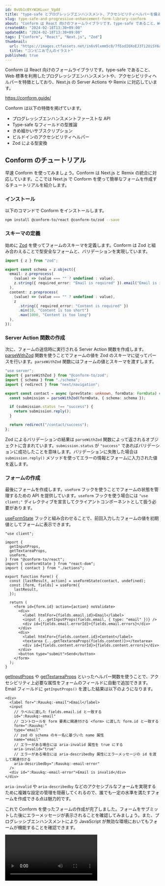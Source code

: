```yaml
---
id: 0vUb1c0YrW1KLuxr_Vgdd
title: "type-safe とプログレッシブエンハンスメント、アクセシビリティヘルパーを備えたフォームライブラリ Conform"
slug: type-safe-and-progressive-enhancement-form-library-conform
about: "Conform は React 向けのフォームライブラリです。type-safe であること、Web 標準を利用したプログレッシブエンハンスメントや、アクセシビリティヘルパーを特徴としており、Next.js の Server Actions や Remix に対応しています。"
createdAt: "2024-02-18T13:30+09:00"
updatedAt: "2024-02-18T13:30+09:00"
tags: ["Conform", "React", "Next.js", "Zod"]
thumbnail:
  url: "https://images.ctfassets.net/in6v9lxmm5c8/7fEodIOXoEJ3Ti2UiSY6ap/97dcd5566c9305ba07ef17ca47b89a19/convenience-store_oden_illust_1756.png"
  title: "コンビニおでんのイラスト"
published: true
---
```


Conform は React 向けのフォームライブラリです。type-safe であること、Web 標準を利用したプログレッシブエンハンスメントや、アクセシビリティヘルパーを特徴としており、Next.js の Server Actions や Remix に対応しています。

https://conform.guide/

Conform は以下の特徴を掲げています。

- プログレッシブエンハンスメントファーストな API
- Type-safe なフィールドの型推論
- きめ細かいサブスクリプション
- ビルドインのアクセシビリティヘルパー
- Zod による型変換

## Conform のチュートリアル

早速 Conform を使ってみましょう。Conform は Next.js と Remix の統合に対応しています。ここでは Next.js で Conform を使って簡単なフォームを作成するチュートリアルを紹介します。

### インストール

以下のコマンドで Conform をインストールします。

```bash
npm install @conform-to/react @conform-to/zod --save
```

### スキーマの定義

始めに [Zod](https://zod.dev/) を使ってフォームのスキーマを定義します。Conform は Zod と組み合わえることで型安全なフォームと、バリデーションを実現しています。

```ts:app/contact/schema.ts
import { z } from "zod";

export const schema = z.object({
  email: z.preprocess(
    (value) => (value === "" ? undefined : value),
    z.string({ required_error: "Email is required" }).email("Email is invalid")
  ),
  content: z.preprocess(
    (value) => (value === "" ? undefined : value),
    z
      .string({ required_error: "Content is required" })
      .min(10, "Content is too short")
      .max(1000, "Content is too long")
  ),
});
```

### Server Action 関数の作成

次に、フォームの送信時に実行される Server Action 関数を作成します。[parseWithZod](https://conform.guide/api/zod/parseWithZod) 関数を使うことでフォームの値を Zod のスキーマに従ってパースを行います。`parseWithZod` 関数にはフォームの値とスキーマを渡すします。

```ts:app/contact/actions.ts
"use server";
import { parseWithZod } from "@conform-to/zod";
import { schema } from "./schema";
import { redirect } from "next/navigation";

export const contact = async (prevState: unknown, formData: FormData) => {
  const submission = parseWithZod(formData, { schema: schema });

  if (submission.status !== "success") {
    return submission.reply();
  }

  return redirect("/contact/success");
};
```

Zod によるバリデーションの結果は `parseWithZod` 関数によって返されるオブジェクトに含まれています。`submission.status` が `"success"` であればバリデーションに成功したことを意味します。バリデーションに失敗した場合は `submission.reply()` メソッドを使ってエラーの情報とフォームに入力された値を返します。

### フォームの作成

最後にフォームを作成します。`useForm` フックを使うことでフォームの状態を管理するための API を提供しています。`useForm` フックを使う場合には `"use client;"` ディレクティブを宣言してクライアントコンポーネントとして扱う必要があります。

[useFormState](https://ja.react.dev/reference/react-dom/hooks/useFormState) フックと組み合わせることで、前回入力したフォームの値を初期値としてフォームに表示できます。

```tsx:app/contact/Form.tsx
"use client";

import {
  getInputProps,
  getTextareaProps,
  useForm,
} from "@conform-to/react";
import { useFormState } from "react-dom";
import { contact } from "./actions";

export function Form() {
  const [lastResult, action] = useFormState(contact, undefined);
  const [form, fields] = useForm({
    lastResult,
  });

  return (
    <form id={form.id} action={action} noValidate>
      <div>
        <label htmlFor={fields.email.id}>Email</label>
        <input {...getInputProps(fields.email, { type: "email" })} />
        <div id={fields.email.errorId}>{fields.email.errors}</div>
      </div>
      <div>
        <label htmlFor={fields.content.id}>Content</label>
        <textarea {...getTextareaProps(fields.content)}></textarea>
        <div id={fields.content.errorId}>{fields.content.errors}</div>
      </div>
      <button type="submit">Send</button>
    </form>
  );
}
```

[getInputProps](https://conform.guide/api/react/getInputProps) や [getTextareaProps](https://conform.guide/api/react/getTextareaProps) といったヘルパー関数を使うことで、アクセシビリティ上必要な属性をフォームのフィールドに自動で追加できます。Email フィールドに `getInputProps()` を渡した結果は以下のようになります。

```tsx
<div>
  <label for=":Rauukq:-email">Email</label>
  <input
    // ラベルに渡した fields.email.id と一致する
    id=":Rauukq:-email"
    // コントロールを form 要素に関連付ける <form> に渡した form.id と一致する
    form=":Rauukq:"
    type="email"
    // zod の schema のキー名に基づいた name 属性
    name="email"
    // エラーがある場合には aria-invalid 属性を true にする
    aria-invalid="true"
    // エラーがある場合には aria-describedby 属性にエラーメッセージの id を渡して関連付ける
    aria-describedby=":Rauukq:-email-error"
  />
  <div id=":Rauukq:-email-error">Email is invalid</div>
</div>
```

`aria-invalid` や `aria-describedby` などのアクセシブルなフォームを実現するために複雑な設定の管理を隠蔽してくれるので、誰でも一定の水準を満たすフォームを作成できる点は魅力的です。

これで Conform を使ったフォームの作成が完了しました。フォームをサブミットした後にエラーメッセージが表示されることを確認してみましょう。また、プログレッシブエンハンスメントにより JavaScript が無効な環境においてもフォームが機能することを確認できます。

<video src="https://videos.ctfassets.net/in6v9lxmm5c8/75wUOJf3kCQSmZD1jQBQ2u/4a21068df8c8eaef7fa8de938790113e/_____2024-02-18_15.31.17.mov" controls>

### バリデーションのタイミングをコントロールする

デフォルトでバリデーションはフォームがサブミットされた後にサーバーサイドで実行されます。フォームからフォーカスが外れたタイミングなど、より早いタイミングでバリデーションを実行したい場合もあるでしょう。その場合には `useForm` フックの `shouldValidate` と `shouldRevalidate` オプションを使うことでバリデーションのタイミングをコントロールできます。

```tsx:app/contact/Form.tsx {5-6}
export function Form() {
  const [lastResult, action] = useFormState(contact, undefined);
  const [form, fields] = useForm({
    lastResult,
    // ユーザーのフォーカスが離れたいタイミングで初めてバリデーションを実行する
    shouldValidate: "onBlur",
    // ユーザーの入力が変更されたタイミングでバリデーションを再実行する
    shouldRevalidate: "onInput",
  });
```

なお、バリデーションの実行タイミングを `onSubmit` 以外のタイミングに設定した場合でも、`onSubmit` でフォームをサブミットした際にはバリデーションが実行されるためプログレッシブエンハンスメントが損なわれることはありません。

`shouldValidate` と `shouldRevalidate` は**サーバーサイド**でバリデーションが実行されます。つまり、`onInput` でバリデーションが実行される場合には、ユーザーがタイプするたびにサーバーサイドにリクエストを送信して結果を待つことになります。Devtools のネットワークタブを見ると、フォームの入力が変更されるたびにリクエストが送信されていることが確認できます。

<video src="https://videos.ctfassets.net/in6v9lxmm5c8/4DPwviJLiQDfUzf75zBqBz/c9a1ccf59075d1a4533d4e5bd9996306/_____2024-02-18_16.15.57.mov" controls></video>

### クライアントでバリデーションを実行する

理にかなっています。しかし、今回の例のように簡単なバリデーションであればクライアントサイドでバリデーションを実行することで、より早いフィードバックを返すことができます。また、React + Vite のようにサーバーを持たない SPA として開発している場合には、サーバーサイドでバリデーションを実行することができないため、クライアントでバリデーションを実行する必要があります。

クライアントでバリデーションを実行させるためには、`useForm` フックが返す `form.onSubmit` ハンドラーを `<form>` にわたす必要があります。また、クライアントのバリデーションは `useForm` のオプションである `onValidate` メソッド内で実行されます。このメソッド内で、サーバーサイドの処理と同じように `parseWithZod` 関数を使ってバリデーションを実行します。

```tsx:app/contact/Form.tsx {7-9, 15}
export function Form() {
  const [lastResult, action] = useFormState(contact, undefined);
  const [form, fields] = useForm({
    lastResult,
    shouldValidate: "onBlur",
    shouldRevalidate: "onInput",
    onValidate({ formData }) {
      return parseWithZod(formData, { schema: schema });
    },
  });

  return (
    <form
      id={form.id}
      onSubmit={form.onSubmit}
      action={action}
      noValidate
    >
```

`obSubmit` ハンドラーを使用している場合には、クライアントでバリデーションが満たされない限りフォームがサブミットされることはありまえん。

## まとめ

- Next.js や Remix のような Web 標準に従って構築されたフォームを使うフレームワークと組み合わせて使用することを前提として作られており、プログレッシブエンハンスメントやアクセシビリティの観点で優れたフォームライブラリ
- `getInputProps` や `getTextareaProps` といったヘルパー関数を使うことで、アクセシビリティ上必要な属性をフォームのフィールドに自動で追加できる
- Zod と組み合わせることで、型安全なフォームとバリデーションを実現している
- サーバーサイドでのバリデーションの実行タイミングをコントロールすることができるため、より柔軟なフォームの作成が可能

## 参考

- [Conform](https://conform.guide/)
